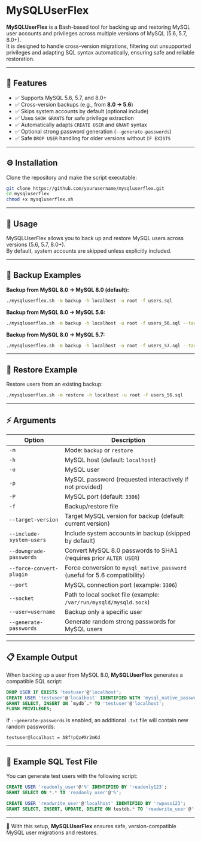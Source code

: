 # MySQLUserFlex

**MySQLUserFlex** is a Bash-based tool for backing up and restoring MySQL user accounts and privileges across multiple versions of MySQL (5.6, 5.7, 8.0+).  
It is designed to handle cross-version migrations, filtering out unsupported privileges and adapting SQL syntax automatically, ensuring safe and reliable restoration.

---

## 🚀 Features

- ✅ Supports MySQL 5.6, 5.7, and 8.0+  
- ✅ Cross-version backups (e.g., from **8.0 → 5.6**)  
- ✅ Skips system accounts by default (optional include)  
- ✅ Uses `SHOW GRANTS` for safe privilege extraction  
- ✅ Automatically adapts `CREATE USER` and `GRANT` syntax  
- ✅ Optional strong password generation (`--generate-passwords`)  
- ✅ Safe `DROP USER` handling for older versions without `IF EXISTS`  

---

## ⚙️ Installation

Clone the repository and make the script executable:

```bash
git clone https://github.com/yourusername/mysqluserflex.git
cd mysqluserflex
chmod +x mysqluserflex.sh
```

---

## 📖 Usage

MySQLUserFlex allows you to back up and restore MySQL users across versions (5.6, 5.7, 8.0+).  
By default, system accounts are skipped unless explicitly included.

---

## 💾 Backup Examples

**Backup from MySQL 8.0 → MySQL 8.0 (default):**
```bash
./mysqluserflex.sh -m backup -h localhost -u root -f users.sql
```

**Backup from MySQL 8.0 → MySQL 5.6:**
```bash
./mysqluserflex.sh -m backup -h localhost -u root -f users_56.sql --target-version 5.6
```

**Backup from MySQL 8.0 → MySQL 5.7:**
```bash
./mysqluserflex.sh -m backup -h localhost -u root -f users_57.sql --target-version 5.7
```

---

## 🔄 Restore Example

Restore users from an existing backup:
```bash
./mysqluserflex.sh -m restore -h localhost -u root -f users_56.sql
```

---

## ⚡ Arguments

| Option                  | Description                                                                  |
|--------------------------|-----------------------------------------------------------------------------|
| `-m`                     | Mode: `backup` or `restore`                                                 |
| `-h`                     | MySQL host (default: `localhost`)                                           |
| `-u`                     | MySQL user                                                                  |
| `-p`                     | MySQL password (requested interactively if not provided)                    |
| `-P`                     | MySQL port (default: `3306`)                                                |
| `-f`                     | Backup/restore file                                                         |
| `--target-version`       | Target MySQL version for backup (default: current version)                  |
| `--include-system-users` | Include system accounts in backup (skipped by default)                      |
| `--downgrade-passwords`  | Convert MySQL 8.0 passwords to SHA1 (requires prior `ALTER USER`)           |
| `--force-convert-plugin` | Force conversion to `mysql_native_password` (useful for 5.6 compatibility)  |
| `--port`                 | MySQL connection port (example: `3306`)                                     |
| `--socket`               | Path to local socket file (example: `/var/run/mysqld/mysqld.sock`)          |
| `--user=username`        | Backup only a specific user                                                 |
| `--generate-passwords`   | Generate random strong passwords for MySQL users                            |

---

## 📋 Example Output

When backing up a user from MySQL 8.0, **MySQLUserFlex** generates a compatible SQL script:

```sql
DROP USER IF EXISTS 'testuser'@'localhost';
CREATE USER 'testuser'@'localhost' IDENTIFIED WITH 'mysql_native_password' AS '*94BDCEBE19083CE2A1F959FD02F964C7AF4CFC29';
GRANT SELECT, INSERT ON `mydb`.* TO 'testuser'@'localhost';
FLUSH PRIVILEGES;
```

If `--generate-passwords` is enabled, an additional `.txt` file will contain new random passwords:

```
testuser@localhost = A8f!pQz#Xr2mKd
```

---

## 🧪 Example SQL Test File

You can generate test users with the following script:

```sql
CREATE USER 'readonly_user'@'%' IDENTIFIED BY 'readonly123';
GRANT SELECT ON *.* TO 'readonly_user'@'%';

CREATE USER 'readwrite_user'@'localhost' IDENTIFIED BY 'rwpass123';
GRANT SELECT, INSERT, UPDATE, DELETE ON testdb.* TO 'readwrite_user'@'localhost';
```

---

📌 With this setup, **MySQLUserFlex** ensures safe, version-compatible MySQL user migrations and restores.
